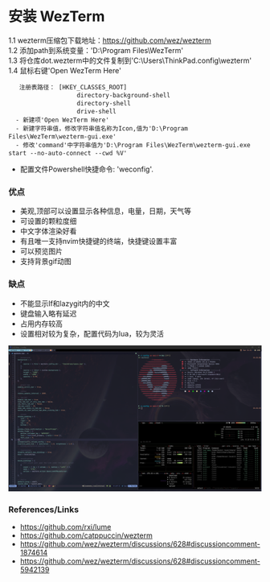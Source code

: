 # 安装 WezTerm
 1.1 wezterm压缩包下载地址：https://github.com/wez/wezterm  
 1.2 添加path到系统变量：'D:\Program Files\WezTerm'  
 1.3 将仓库dot.wezterm中的文件复制到'C:\Users\ThinkPad\.config\wezterm\'  
 1.4 鼠标右键'Open WezTerm Here'  

       注册表路径： [HKEY_CLASSES_ROOT]
                       directory-background-shell
                       directory-shell
                       drive-shell
      - 新建项'Open WezTerm Here'
      - 新建字符串值，修改字符串值名称为Icon,值为'D:\Program Files\WezTerm\wezterm-gui.exe'
      - 修改'command'中字符串值为'D:\Program Files\WezTerm\wezterm-gui.exe start --no-auto-connect --cwd %V'

  - 配置文件Powershell快捷命令: 'weconfig'.  

### 优点
- 美观,顶部可以设置显示各种信息，电量，日期，天气等
- 可设置的颗粒度细
- 中文字体渲染好看
- 有且唯一支持nvim<C-space>快捷键的终端，快捷键设置丰富
- 可以预览图片
- 支持背景gif动图

### 缺点
- 不能显示lf和lazygit内的中文
- 键盘输入略有延迟
- 占用内存较高
- 设置相对较为复杂，配置代码为lua，较为灵活

![screenshot](./screenshots/screenshot-2.png)

### References/Links
- <https://github.com/rxi/lume>
- <https://github.com/catppuccin/wezterm>
- <https://github.com/wez/wezterm/discussions/628#discussioncomment-1874614>
- <https://github.com/wez/wezterm/discussions/628#discussioncomment-5942139>
